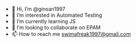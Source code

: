 - 👋 Hi, I’m @ginsan1997
- 👀 I’m interested in Automated Testing
- 🌱 I’m currently learning JS
- 💞️ I’m looking to collaborate on EPAM
- 📫 How to reach me swimafreak1997@gmail.com

<!---
ginsan1997/ginsan1997 is a ✨ special ✨ repository because its `README.md` (this file) appears on your GitHub profile.
You can click the Preview link to take a look at your changes.
--->
